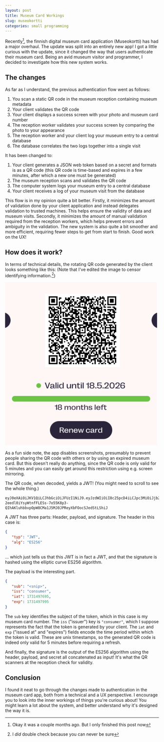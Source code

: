 ```yaml
---
layout: post
title: Museum Card Workings
slug: museokortti
categories: small programming
---
```


Recently[^1], the finnish digital museum card application (Museokortti) has had a major
overhaul. The update was split into an entirely new app! I got a little curious with the 
update, since it changed the way that users authenticate their museum card. Being an avid 
museum visitor and programmer, I decided to investigate how this new system works.

<!--more-->

## The changes

As far as I understand, the previous authentication flow went as follows:
1. You scan a static QR code in the museum reception containing museum metadata
2. Your client validates the QR code
3. Your client displays a success screen with your photo and museum card number
5. The reception worker validates your success screen by comparing the photo to your appearance
6. The reception worker and your client log your museum entry to a central database
7. The database correlates the two logs together into a single visit

It has been changed to:
1. Your client generates a JSON web token based on a secret and formats is as a QR code
   (this QR code is time-based and expires in a few minutes, after which a new one must be 
   generated)
2. The museum reception scans and validates the QR code
3. The computer system logs your museum entry to a central database
4. Your client receives a log of your museum visit from the database

This flow is in my opinion quite a bit better. Firstly, it minimizes the amount of validation
done by your client application and instead delegates validation to trusted machines.
This helps ensure the validity of data and museum visits. Secondly, it minimizes the amount
of manual validation required from the reception workers, which helps prevent errors and
ambiguity in the validation. The new system is also quite a bit smoother and more efficient,
requiring fewer steps to get from start to finish. Good work on the UX!

## How does it work?

In terms of technical details, the rotating QR code generated by the client looks something
like this: (Note that I've edited the image to censor identifying information.[^2])

![museum card qr code](/assets/images/museum-card-qr-code.png)

As a fun side note, the app disables screenshots, presumably to prevent people sharing the QR
code with others or by using an expired museum card. But this doesn't really do anything, since
the QR code is only valid for 5 minutes and you can easily get around this restriction using 
e.g. screen mirroring.

The QR code, when decoded, yields a JWT! (You might need to scroll to see the whole thing.)
```
eyJ0eXAiOiJKV1QiLCJhbGciOiJFUzI1NiJ9.eyJzdWIiOiI8c25pcD4iLCJpc3MiOiJjb25zdW1lciIsImlhdCI6MTczMTQ5NzY5NSwiZXhwIjoxNzMxNDk3OTk1fQ.MEYCIQCk6MugtR4W4uz-2eedl0iYsyWtnfFLESs-7o55K8p3-QIhAKluhbbvpOpW8CMa1J5MJ0JPReyXbFOocSJedStLShiJ
```

A JWT has three parts: Header, payload, and signature. The header in this case is:
```json
{
   "typ": "JWT",
   "alg": "ES256"
}
```
... which just tells us that this JWT is in fact a JWT, and that the signature is hashed using 
the elliptic curve ES256 algorithm.

The payload is the interesting part.

```json
{
   "sub": "<snip>",
   "iss": "consumer",
   "iat": 1731497695,
   "exp": 1731497995
}
```

The `sub` key identifies the subject of the token, which in this case is my museum card number.
The `iss` ("issuer") key is `"consumer"`, which I suppose represents the fact that the token is 
generated by your client. The `iat` and `exp` ("issued at" and "expires") fields encode the time
period within which the token is valid. These are unix timestamps, so the generated QR code is
indeed only valid for 5 minutes before requiring a refresh.

And finally, the signature is the output of the ES256 algorithm using the header, payload, and 
secret all concatenated as input! It's what the QR scanners at the reception check for validity.

## Conclusion

I found it neat to go through the changes made to authentication in the museum card app, both
from a technical and a UX perspective. I encourage you to look into the inner workings of
things you're curious about! You might learn a lot about the system, and better understand why
it's designed the way it is.

[^1]: Okay it was a couple months ago. But I only finished this post now
[^2]: I *did* double check because you can never be sure